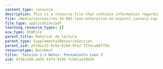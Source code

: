 ```yaml
---
content_type: resource
description: This is a resource file that contains information regarding session 1-3.
file: /media/courses/res-16-001-lean-enterprise-en-espanol-january-iap-2012/d74b1166abd593fd9195fcb0caa7d626_MITRES_16_001IAP12_1-3_Lp1.pdf
file_type: application/pdf
learning_resource_types: []
ocw_type: OCWFile
parent_title: Material de lectura
parent_type: SupplementalResourceSection
parent_uid: ef18ac22-9c5e-626d-97e2-727ecab6ff99
resourcetype: Document
title: 'Session 1-3 Notes: Pensamiento Lean I'
uid: d74b1166-abd5-93fd-9195-fcb0caa7d626
---
```

